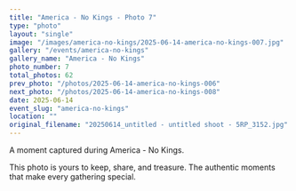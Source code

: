 ```yaml
---
title: "America - No Kings - Photo 7"
type: "photo"
layout: "single"
image: "/images/america-no-kings/2025-06-14-america-no-kings-007.jpg"
gallery: "/events/america-no-kings"
gallery_name: "America - No Kings"
photo_number: 7
total_photos: 62
prev_photo: "/photos/2025-06-14-america-no-kings-006"
next_photo: "/photos/2025-06-14-america-no-kings-008"
date: 2025-06-14
event_slug: "america-no-kings"
location: ""
original_filename: "20250614_untitled - untitled shoot - 5RP_3152.jpg"
---
```


A moment captured during America - No Kings.

This photo is yours to keep, share, and treasure. The authentic moments that make every gathering special.